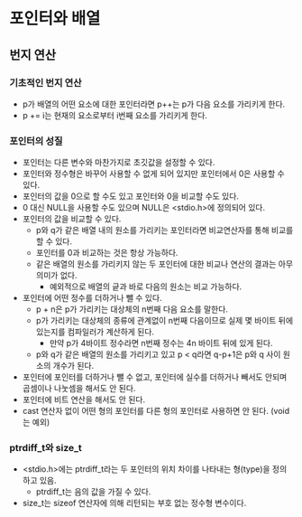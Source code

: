 # 포인터와 배열

## 번지 연산

### 기초적인 번지 연산

- p가 배열의 어떤 요소에 대한 포인터라면 p++는 p가 다음 요소를 가리키게 한다.
- p += i는 현재의 요소로부터 i번째 요소를 가리키게 한다.

### 포인터의 성질

- 포인터는 다른 변수와 마찬가지로 초깃값을 설정할 수 있다.
- 포인터와 정수형은 바꾸어 사용할 수 없게 되어 있지만 포인터에서 0은 사용할 수 있다.
- 포인터의 값을 0으로 할 수도 있고 포인터와 0을 비교할 수도 있다.
- 0 대신 NULL을 사용할 수도 있으며 NULL은 <stdio.h>에 정의되어 있다.
- 포인터의 값을 비교할 수 있다.
    - p와 q가 같은 배열 내의 원소를 가리키는 포인터라면 비교연산자를 통해 비교를 할 수 있다.
    - 포인터를 0과 비교하는 것은 항상 가능하다.
    - 같은 배열의 원소를 가리키지 않는 두 포인터에 대한 비교나 연산의 결과는 아무 의미가 없다.
        - 예외적으로 배열의 긑과 바로 다음의 원소는 비교 가능하다.
- 포인터에 어떤 정수를 더하거나 뺄 수 있다.
    - p + n은 p가 가리키는 대상체의 n번째 다음 요소를 말한다.
    - p가 가리키는 대상체의 종류에 관계없이 n번째 다음이므로 실제 몇 바이트 뒤에 있는지를 컴파일러가 계산하게 된다.
        - 만약 p가 4바이트 정수라면 n번째 정수는 4n 바이트 뒤에 있게 된다.
    - p와 q가 같은 배열의 원소를 가리키고 있고 p < q라면 q-p+1은 p와 q 사이 원소의 개수가 된다.
- 포인터에 포인터를 더하거나 뺄 수 없고, 포인터에 실수를 더하거나 빼서도 안되며 곱셈이나 나눗셈을 해서도 안 된다.
- 포인터에 비트 연산을 해서도 안 된다.
- cast 연산자 없이 어떤 형의 포인터를 다른 형의 포인터로 사용하면 안 된다. (void는 예외)

### ptrdiff_t와 size_t

- <stdio.h>에는 ptrdiff_t라는 두 포인터의 위치 차이를 나타내는 형(type)을 정의하고 있음.
    - ptrdiff_t는 음의 값을 가질 수 있다.
- size_t는 sizeof 연산자에 의해 리턴되는 부호 없는 정수형 변수이다.